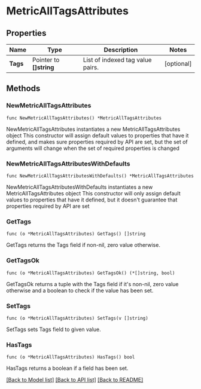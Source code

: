 # MetricAllTagsAttributes

## Properties

Name | Type | Description | Notes
---- | ---- | ----------- | ------
**Tags** | Pointer to **[]string** | List of indexed tag value pairs. | [optional] 

## Methods

### NewMetricAllTagsAttributes

`func NewMetricAllTagsAttributes() *MetricAllTagsAttributes`

NewMetricAllTagsAttributes instantiates a new MetricAllTagsAttributes object
This constructor will assign default values to properties that have it defined,
and makes sure properties required by API are set, but the set of arguments
will change when the set of required properties is changed

### NewMetricAllTagsAttributesWithDefaults

`func NewMetricAllTagsAttributesWithDefaults() *MetricAllTagsAttributes`

NewMetricAllTagsAttributesWithDefaults instantiates a new MetricAllTagsAttributes object
This constructor will only assign default values to properties that have it defined,
but it doesn't guarantee that properties required by API are set

### GetTags

`func (o *MetricAllTagsAttributes) GetTags() []string`

GetTags returns the Tags field if non-nil, zero value otherwise.

### GetTagsOk

`func (o *MetricAllTagsAttributes) GetTagsOk() (*[]string, bool)`

GetTagsOk returns a tuple with the Tags field if it's non-nil, zero value otherwise
and a boolean to check if the value has been set.

### SetTags

`func (o *MetricAllTagsAttributes) SetTags(v []string)`

SetTags sets Tags field to given value.

### HasTags

`func (o *MetricAllTagsAttributes) HasTags() bool`

HasTags returns a boolean if a field has been set.


[[Back to Model list]](../README.md#documentation-for-models) [[Back to API list]](../README.md#documentation-for-api-endpoints) [[Back to README]](../README.md)


